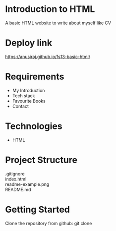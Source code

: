 
# Introduction to HTML

A basic HTML website to write about myself like CV

# Deploy link

https://anusiraj.github.io/fs13-basic-html/

# Requirements

- My Introduction
- Tech stack
- Favourite Books
- Contact

# Technologies 

- HTML

# Project Structure

.gitignore  
index.html               
readme-example.png  
README.md 

# Getting Started

Clone the repository from github: git clone

